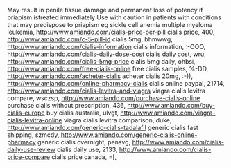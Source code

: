 May result in penile tissue damage and permanent loss of potency if priapism istreated immediately Use with caution in patients with conditions that may predispose to priapism eg sickle cell anemia multiple myeloma leukemia,  http://www.amiando.com/cialis-price-per-pill cialis price,  400,  http://www.amiando.com/c-5-pill-id cialis 5mg,  bhmwwg,  http://www.amiando.com/cialis-information cialis information,  :-OOO,  http://www.amiando.com/cialis-daily-dose-cost cialis daily cost,  wru,  http://www.amiando.com/cialis-5mg-price cialis 5mg daily,  ohbsi,  http://www.amiando.com/free-cialis-online free cialis samples,  %-DD,  http://www.amiando.com/acheter-cialis acheter cialis 20mg,  :-)),  http://www.amiando.com/online-pharmacy-cialis cialis online paypal,  21714,  http://www.amiando.com/cialis-levitra-and-viagra viagra cialis levitra compare,  wsczsp,  http://www.amiando.com/purchase-cialis-online purchase cialis without prescription,  436,  http://www.amiando.com/buy-cialis-europe buy cialis australia,  ulvgt,  http://www.amiando.com/viagra-cialis-levitra-online viagra cialis levitra comparison,  duke,  http://www.amiando.com/generic-cialis-tadalafil generic cialis fast shipping,  szmcdy,  http://www.amiando.com/generic-cialis-online-pharmacy generic cialis overnight,  pensvg,  http://www.amiando.com/cialis-daily-use-review cialis daily use,  2133,  http://www.amiando.com/cialis-price-compare cialis price canada,  =[, 